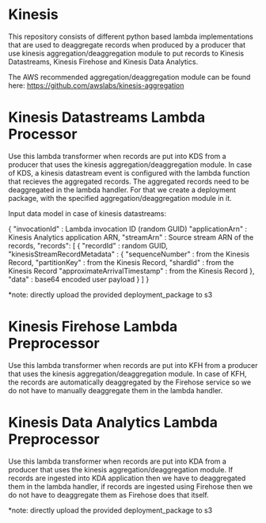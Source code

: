 # Kinesis
This repository consists of different python based lambda implementations that are used to deaggregate records when produced by a producer that use kinesis aggregation/deaggregation module to put records to Kinesis Datastreams, Kinesis Firehose and Kinesis Data Analytics.

The AWS recommended aggregation/deaggregation module can be found here:
https://github.com/awslabs/kinesis-aggregation

# Kinesis Datastreams Lambda Processor
Use this lambda transformer when records are put into KDS from a producer that uses the kinesis aggregation/deaggregation module.
In case of KDS, a kinesis datastream event is configured with the lambda function that recieves the aggregated records. The aggregated records need to be deaggregated in the lambda handler. For that we create a deployment package, with the specified aggregation/deaggregation module in it.

Input data model in case of kinesis datastreams:

{
  "invocationId" : Lambda invocation ID (random GUID)
  "applicationArn" : Kinesis Analytics application ARN,
  "streamArn"    : Source stream ARN of the records,
  "records": [
    {
      "recordId" : random GUID,
      "kinesisStreamRecordMetadata" : {
        "sequenceNumber" : from the Kinesis Record,
        "partitionKey" : from the Kinesis Record,
        "shardId" : from the Kinesis Record
        "approximateArrivalTimestamp" : from the Kinesis Record
      },
      "data" : base64 encoded user payload
    }
  ]
}

*note: directly upload the provided deployment_package to s3

# Kinesis Firehose Lambda Preprocessor
Use this lambda transformer when records are put into KFH from a producer that uses the kinesis aggregation/deaggregation module. In case of KFH, the records are automatically deaggregated by the Firehose service so we do not have to manually deaggregate them in the lambda handler.


# Kinesis Data Analytics Lambda Preprocessor
Use this lambda transformer when records are put into KDA from a producer that uses the kinesis aggregation/deaggregation module. If records are ingested into KDA application then we have to deaggregated them in the lambda handler, if records are ingested using Firehose then we do not have to deaggregate them as Firehose does that itself.

*note: directly upload the provided deployment_package to s3


